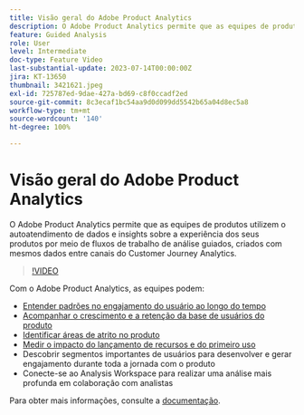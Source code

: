 ```yaml
---
title: Visão geral do Adobe Product Analytics
description: O Adobe Product Analytics permite que as equipes de produtos utilizem o autoatendimento de dados e insights sobre a experiência dos seus produtos por meio de fluxos de trabalho de análise guiados, criados com mesmos dados entre canais do Customer Journey Analytics.
feature: Guided Analysis
role: User
level: Intermediate
doc-type: Feature Video
last-substantial-update: 2023-07-14T00:00:00Z
jira: KT-13650
thumbnail: 3421621.jpeg
exl-id: 725787ed-9dae-427a-bd69-c8f0ccadf2ed
source-git-commit: 8c3ecaf1bc54aa9d0d099dd5542b65a04d8ec5a8
workflow-type: tm+mt
source-wordcount: '140'
ht-degree: 100%

---
```


# Visão geral do Adobe Product Analytics

O Adobe Product Analytics permite que as equipes de produtos utilizem o autoatendimento de dados e insights sobre a experiência dos seus produtos por meio de fluxos de trabalho de análise guiados, criados com mesmos dados entre canais do Customer Journey Analytics.

>[!VIDEO](https://video.tv.adobe.com/v/3423514/?learn=on&captions=por_br)

Com o Adobe Product Analytics, as equipes podem:

* [Entender padrões no engajamento do usuário ao longo do tempo](../guided-analysis/trends.md)
* [Acompanhar o crescimento e a retenção da base de usuários do produto](../guided-analysis/active-growth.md)
* [Identificar áreas de atrito no produto](../guided-analysis/funnel.md)
* [Medir o impacto do lançamento de recursos e do primeiro uso](../guided-analysis/release-impact.md)
* Descobrir segmentos importantes de usuários para desenvolver e gerar engajamento durante toda a jornada com o produto
* Conecte-se ao Analysis Workspace para realizar uma análise mais profunda em colaboração com analistas

Para obter mais informações, consulte a [documentação](https://experienceleague.adobe.com/pt-br/docs/analytics-platform/using/guided-analysis/overview).
